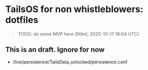 # TailsOS for non whistleblowers: dotfiles
> TODO: do some MVP here (fititnt, 2020-10-17 18:04 UTC)

## This is an draft. Ignore for now

- /live/persistence/TailsData_unlocked/persistence.conf
